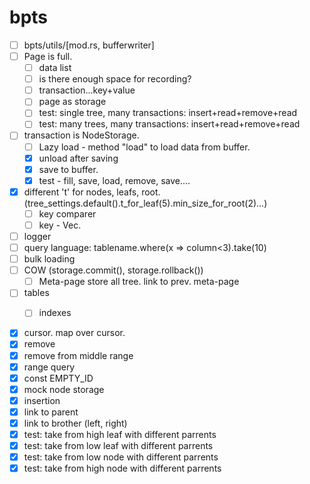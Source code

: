 # bpts

- [ ] bpts/utils/[mod.rs, bufferwriter]
- [ ] Page is full.
  - [ ] data list
  - [ ] is there enough space for recording?
  - [ ] transaction...key+value
  - [ ] page as storage
  - [ ] test: single tree, many transactions: insert+read+remove+read
  - [ ] test: many trees, many transactions: insert+read+remove+read
- [ ] transaction is NodeStorage. 
  - [ ] Lazy load - method "load" to load data from buffer.
  - [x] unload after saving
  - [x] save to buffer.
  - [x] test - fill, save, load, remove, save.... 

- [x] different 't' for nodes, leafs, root. (tree_settings.default().t_for_leaf(5).min_size_for_root(2)...)
   - [ ] key comparer
   - [ ] key - Vec<u8>. 
- [ ] logger
- [ ] query language: tablename.where(x => column<3).take(10)
- [ ] bulk loading
- [ ] COW (storage.commit(), storage.rollback())
   - [ ] Meta-page store all tree. link to prev. meta-page
- [ ] tables
   - [ ] indexes


- [x] cursor. map over cursor.
- [x] remove
- [x] remove from middle range
- [x] range query
- [x] const EMPTY_ID
- [x] mock node storage
- [x] insertion
- [x] link to parent
- [x] link to brother (left, right)
- [x] test: take from high leaf with different parrents
- [x] test: take from low leaf with different parrents
- [x] test: take from low node with different parrents
- [x] test: take from high node with different parrents